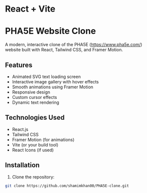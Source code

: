 # React + Vite

# PHA5E Website Clone

A modern, interactive clone of the PHA5E (https://www.pha5e.com/) website built with React, Tailwind CSS, and Framer Motion.



## Features

- Animated SVG text loading screen
- Interactive image gallery with hover effects
- Smooth animations using Framer Motion
- Responsive design
- Custom cursor effects
- Dynamic text rendering

## Technologies Used

- React.js
- Tailwind CSS
- Framer Motion (for animations)
- Vite (or your build tool)
- React Icons (if used)

## Installation

1. Clone the repository:
```bash
git clone https://github.com/shamimkhan00/PHA5E-clone.git
